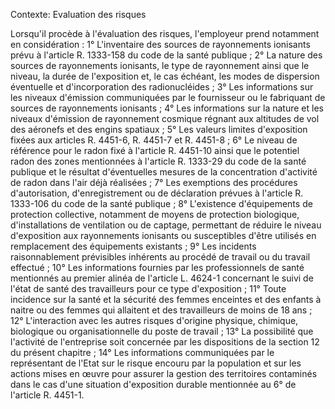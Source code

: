 Contexte: Evaluation des risques

Lorsqu'il procède à l'évaluation des risques, l'employeur prend notamment en considération : 1° L'inventaire des sources de rayonnements ionisants prévu à l'article R. 1333-158 du code de la santé publique ; 2° La nature des sources de rayonnements ionisants, le type de rayonnement ainsi que le niveau, la durée de l'exposition et, le cas échéant, les modes de dispersion éventuelle et d'incorporation des radionucléides ; 3° Les informations sur les niveaux d'émission communiquées par le fournisseur ou le fabriquant de sources de rayonnements ionisants ; 4° Les informations sur la nature et les niveaux d'émission de rayonnement cosmique régnant aux altitudes de vol des aéronefs et des engins spatiaux ; 5° Les valeurs limites d'exposition fixées aux articles R. 4451-6, R. 4451-7 et R. 4451-8 ; 6° Le niveau de référence pour le radon fixé à l'article R. 4451-10 ainsi que le potentiel radon des zones mentionnées à l'article R. 1333-29 du code de la santé publique et le résultat d'éventuelles mesures de la concentration d'activité de radon dans l'air déjà réalisées ; 7° Les exemptions des procédures d'autorisation, d'enregistrement ou de déclaration prévues à l'article R. 1333-106 du code de la santé publique ; 8° L'existence d'équipements de protection collective, notamment de moyens de protection biologique, d'installations de ventilation ou de captage, permettant de réduire le niveau d'exposition aux rayonnements ionisants ou susceptibles d'être utilisés en remplacement des équipements existants ; 9° Les incidents raisonnablement prévisibles inhérents au procédé de travail ou du travail effectué ; 10° Les informations fournies par les professionnels de santé mentionnés au premier alinéa de l'article L. 4624-1 concernant le suivi de l'état de santé des travailleurs pour ce type d'exposition ; 11° Toute incidence sur la santé et la sécurité des femmes enceintes et des enfants à naitre ou des femmes qui allaitent et des travailleurs de moins de 18 ans ; 12° L'interaction avec les autres risques d'origine physique, chimique, biologique ou organisationnelle du poste de travail ; 13° La possibilité que l'activité de l'entreprise soit concernée par les dispositions de la section 12 du présent chapitre ; 14° Les informations communiquées par le représentant de l'Etat sur le risque encouru par la population et sur les actions mises en œuvre pour assurer la gestion des territoires contaminés dans le cas d'une situation d'exposition durable mentionnée au 6° de l'article R. 4451-1.